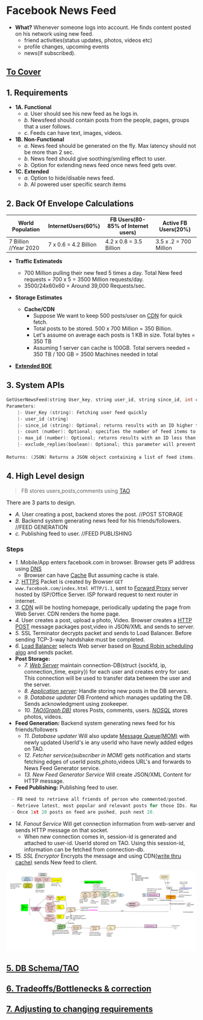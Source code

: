# Facebook News Feed
- **What?** Whenever someone logs into account. He finds content posted on his network using new feed.
  - friend activities(status updates, photos, videos etc)
  - profile changes, upcoming events
  - news(if subscribed).

## [To Cover](/System-Design/Scalable/README.md)

## 1. Requirements
- **1A. Functional**
  - *a.* User should see his new feed as he logs in.
  - *b.* Newsfeed should contain posts from the people, pages, groups that a user follows.
  - *c.* Feeds can have text, images, videos.
- **1B. Non-Functional**
  - *a.* News feed should be generated on the fly. Max latency should not be more than 2 sec.
  - *b.* News feed should give soothing/smiling effect to user.
  - *b.* Option for extending news feed once news feed gets over.
- **1C. Extended**
  - *a.* Option to hide/disable news feed.
  - *b.* AI powered user specific search items

## 2. Back Of Envelope Calculations

|World Population|InternetUsers(60%)|FB Users(80-85% of Internet users)|Active FB Users(20%)|
|---|---|---|---|
|7 Billion //Year 2020|7 x 0.6 = 4.2 Billion|4.2 x 0.8 = 3.5 Billion|3.5 x .2 = 700 Million|

- **Traffic Estimateds**
  - 700 Million pulling their new feed 5 times a day. Total New feed requests = 700 x 5 = 3500 Million requests/day.
  - 3500/24x60x60 = Around 39,000 Requests/sec.
  
- **Storage Estimates**
  - **Cache/CDN** 
    - Suppose We want to keep 500 posts/user on [CDN](/System-Design/Concepts/CDN/README.md) for quick fetch.
    - Total posts to be stored. 500 x 700 Million = 350 Billion.
    - Let's assume on average each posts is 1 KB in size. Total bytes = 350 TB
    - Assuming 1 server can cache is 100GB. Total servers needed = 350 TB / 100 GB = 3500 Machines needed in total

- **[Extended BOE](./Extended_BOE.md)**    

## 3. System APIs
```c
GetUserNewsFeed(string User_key, string user_id, string since_id, int count, max_id, exclude_replies)
Parameters:
	|- User_Key (string): Fetching user feed quickly
	|- user_id (string)
	|- since_id (string): Optional; returns results with an ID higher than (that is, more recent than) the specified ID.
	|- count (number): Optional; specifies the number of feed items to try and retrieve up to a maximum of 200 per distinct request.
	|- max_id (number): Optional; returns results with an ID less than (that is, older than) or equal to the specified ID.
	|- exclude_replies(boolean): Optional; this parameter will prevent replies from appearing in the returned timeline.

Returns: (JSON) Returns a JSON object containing a list of feed items.
```

## 4. High Level design
> FB stores users,posts,comments using [TAO](/System-Design/Concepts/Databases/NOSQL/Graph_DB/Facebook_TAO/README.md)

 There are 3 parts to design.
  - *A.* User creating a post, backend stores the post.		//POST STORAGE
  - *B.* Backend system generating news feed for his friends/followers.  //FEED GENERATION
  - *c.* Publishing feed to user.            //FEED PUBLISHING

### Steps
- *1.* Mobile/App enters facebook.com in browser. Browser gets IP address using [DNS](/Networking/OSI-Layers/Layer5/Protocols/DNS/How_DNS_Works.md)
  - Browser can have [Cache](/System-Design/Concepts/Cache/Where_Cache_Can_Be_Placed/README.md) But assuming cache is stale.
- *2.* [HTTPS](/Networking/OSI-Layers/Layer5/Protocols/HTTP/GET_Document.md) Packet is created by Browser `GET www.facebook.com/index.html HTTP/1.1`, sent to [Forward Proxy](/System-Design/Concepts/Proxy_Servers/README.md) server hosted by ISP/Office Server. ISP forward request to next router in internet.
- *3.* [CDN](/System-Design/Concepts/CDN/README.md) will be hosting homepage, periodically updating the page from Web Server. CDN renders the home page.
- *4.* User creates a post, upload a photo, Video. Browser creates a [HTTP POST](/Networking/OSI-Layers/Layer5/Protocols/HTTP/GET_Document.md) message packages post,video in JSON/XML and sends to server.
- *5.* SSL Terminator decrypts packet and sends to Load Balancer. Before sending TCP-3-way handshake must be completed.
- *6.* [Load Balancer](/System-Design/Concepts/Load_Balancer/What_is_LoadBalancer.md) selects Web server based on [Round Robin scheduling algo](/System-Design/Concepts/Load_Balancer/Scheduling_Algo_of_Load_Balancers.md) and sends packet.
- **Post Storage:**
  - *7. [Web Server](/Networking/OSI-Layers/Layer5/ApplicationServer_WebServer/README.md)* maintain connection-DB(struct {sockfd, ip, connection_time, expiry}) for each user and creates entry for user. This connection will be used to transfer data between the user and the server.
  - *8. [Application server](/Networking/OSI-Layers/Layer5/ApplicationServer_WebServer/README.md):* Handle storing new posts in the DB servers.
  - *9. Database updater* DB Frontend which manages updating the DB. Sends acknowledgment using zookeeper.
  - *10. [TAO(Graph DB)](/System-Design/Concepts/Databases/NOSQL/Graph_DB/Facebook_TAO/README.md)* stores Posts, comments, users. *[NOSQL](/System-Design/Concepts/Databases/README.md)* stores photos, videos.
- **Feed Generation:** Backend system generating news feed for his friends/followers
  - *11. Database updater* Will also update [Message Queue(MOM)](/System-Design/Concepts/MOM_ESB/README.md) with newly updated UserId's ie any userId who have newly added edges on TAO.
  - *12. Fetcher service(subscriber in MOM)* gets notification and starts fetching edges of userId posts,photo,videos URL's and forwards to News Feed Generator service.
  - *13. New Feed Generator Service* Will create JSON/XML Content for HTTP message.
- **Feed Publishing:** Publishing feed to user. 
```c 
  - FB need to retrieve all friends of person who commented/posted.
  - Retrieve latest, most popular and relevant posts for those IDs. Rank these posts based on the relevance to Amit (in maxHeap).
  - Once 1st 20 posts on feed are pushed, push next 20.
```
  - *14. Fanout Service* Will get connection information from web-server and sends HTTP message on that socket.
    - When new connection comes in, session-id is generated and attached to user-id. UserId stored on TAO. Using this session-id, information can be fetched from connection-db.
  - *15. SSL Encryptor* Encrypts the message and using CDN[(write thru cache)](/System-Design/Concepts/Cache/Types_of_Distributed_Caches/README.md) sends New feed to client.

<img src="./facebook_newsfeed.png" width=1300 />
    
## [5. DB Schema/TAO](/System-Design/Concepts/Databases/NOSQL/Graph_DB/Facebook_TAO/README.md)

## [6. Tradeoffs/Bottlenecks & correction](/System-Design/Concepts/Bottlenecks_of_Distributed_Systems/Bottlenecks.md)

## [7. Adjusting to changing requirements](/System-Design/Concepts/Changing_Requirements/README.md)
